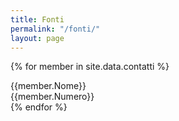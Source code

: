 ```yaml
---
title: Fonti
permalink: "/fonti/"
layout: page
---
```


{% for member in site.data.contatti %}
  <div class="row">
  <div class="col-md-2">
{{member.Nome}}
</div>
  <div class="col-md-2">
{{member.Numero}}
</div>
</div>
{% endfor %}
